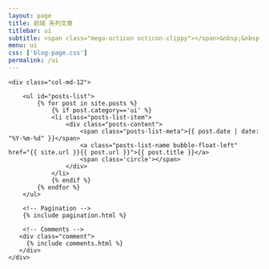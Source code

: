 ```yaml
---
layout: page
title: 前端 系列文章
titlebar: ui
subtitle: <span class="mega-octicon octicon-clippy"></span>&nbsp;&nbsp; 偶尔搞搞前端
menu: ui
css: ['blog-page.css']
permalink: /ui
---
```


<div class="row">

    <div class="col-md-12">

        <ul id="posts-list">
            {% for post in site.posts %}
                {% if post.category=='ui' %}
                <li class="posts-list-item">
                    <div class="posts-content">
                        <span class="posts-list-meta">{{ post.date | date: "%Y-%m-%d" }}</span>
                        <a class="posts-list-name bubble-float-left" href="{{ site.url }}{{ post.url }}">{{ post.title }}</a>
                        <span class='circle'></span>
                    </div>
                </li>
                {% endif %}
            {% endfor %}
        </ul> 

        <!-- Pagination -->
        {% include pagination.html %}

        <!-- Comments -->
       <div class="comment">
         {% include comments.html %}
       </div>
    </div>

</div>
<script>
    $(document).ready(function(){

        // Enable bootstrap tooltip
        $("body").tooltip({ selector: '[data-toggle=tooltip]' });

    });
</script>